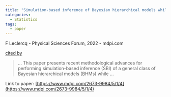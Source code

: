 ```yaml
---
title: "Simulation-based inference of Bayesian hierarchical models while checking for model misspecification"
categories:
  - Statistics
tags:
  - paper
---
```

F Leclercq - Physical Sciences Forum, 2022 - mdpi.com

[cited by](None) 

>… This paper presents recent methodological advances for performing simulation-based inference (SBI) of a general class of Bayesian hierarchical models (BHMs) while …

Link to paper: [https://www.mdpi.com/2673-9984/5/1/4](https://www.mdpi.com/2673-9984/5/1/4)
